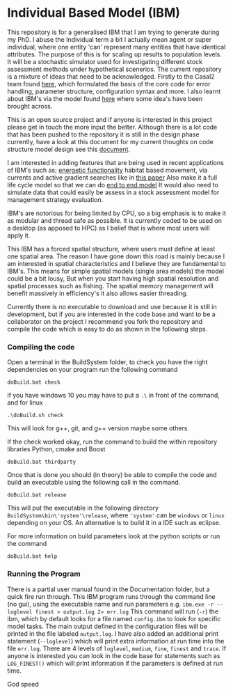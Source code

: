 # Individual Based Model (IBM)

This repository is for a generalised IBM that I am trying to generate during my PhD. I abuse the Individual term a bit I actually mean agent or super individual, where one entity 'can' represent
many entities that have identical attributes. The purpose of this is for scaling up results to population levels. It will be a stochastic simulator used 
for investigating different stock assessment methods under hypothetical scenerios. The current repository is a mixture of  ideas that need to be acknowledged. 
Firstly to the Casal2 team found [here](https://github.com/NIWAFisheriesModelling/CASAL2),
which formulated the basis of the core code for error handling, parameter structure, configuration syntax and more. I also learnt about IBM's 
via the model found [here](https://github.com/trophia/sna1) where some idea's have been brought across.

This is an open source project and if anyone is interested in this project please get in touch the more input the better. Although there is a lot
code that has been pushed to the repository it is still in the design phase currently, have a look at this document for my current thoughts on code 
structure model design see this [document](https://github.com/Craig44/IBM/blob/master/initial%20thoughts.docx).

I am interested in adding features that are being used in recent applications of IBM's such as; [energetic functionality](https://www.sciencedirect.com/science/article/pii/S0304380018301327) 
habitat based movement, via currents and active gradient searches like in [this paper](https://www.sciencedirect.com/science/article/pii/S0079661117302896)
Also make it a full life cycle model so that we can do [end to end model](https://www-sciencedirect-com.ezproxy.auckland.ac.nz/science/article/pii/S0079661115000233)
It would also need to simulate data that could easily be assess in a stock assessment model for management strategy evaluation.

IBM's are notorious for being limited by CPU, so a big emphasis is to make it as modular and thread safe as possible. It is currently
coded to be used on a desktop (as apposed to HPC) as I belief that is where most users will apply it.

This IBM has a forced spatial structure, where users must define at least one spatial area. The reason I have gone down this road
is mainly because I am interested in spatial characteristics and I believe they are fundamental to IBM's. This means for simple 
spatial models (single area models) the model could be a bit lousy, But when you start having high spatial resolution and spatial
processes such as fishing. The spatial memory management will benefit massively in efficiency's it also allows easier threading.


Currently there is no executable to download and use because it is still in development, but if you are interested in the code base
and want to be a collaborator on the project I recommend you fork the repository and compile the code which is easy to do as shown in the
following steps.

### Compiling the code

Open a terminal in the BuildSystem folder, to check you have the right dependencies on your program run the following command

```
doBuild.bat check
```

if you have windows 10 you may have to put a ```.\``` in front of the command, and for linux

```
.\doBuild.sh check
```

This will look for g++, git, and g++ version maybe some others.

If the check worked okay, run the command to build the within repository libraries Python, cmake and Boost

```
doBuild.bat thirdparty
```

Once that is done you should (in theory) be able to compile the code and build an executable using the following
call in the command.

```
doBuild.bat release
```

This will put the executable in the following directory ```BuildSystem\bin\'system'\release```, where ```'system'``` can 
be ```windows``` or ```linux``` depending on your OS. An alternative is to build it in a IDE such as eclipse.

For more information on build parameters look at the python scripts or run the command

```
doBuild.bat help
```

### Running the Program

There is a partial user manual found in the Documentation folder, but a quick fire run through. This IBM program runs through the command line
(no gui), using the executable name and run parameters e.g. ```ibm.exe -r --loglevel finest > output.log 2> err.log``` This command will run (```-r```) the ibm, which by
default looks for a file named ```config.ibm``` to look for specific model tasks. The main output defined in the configuration files will be printed in
 the file labeled ```output.log```. I have also added an additional print statement (```--loglevel```) which will print extra 
information at run time into the file ```err.log```. There are 4 levels of ```loglevel```, ```medium```,  ```fine```, ```finest``` and ```trace```. If anyone is interested you can 
look in the code base for statements such as ```LOG_FINEST()``` which will print information if the parameters is defined at run time.

God speed